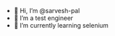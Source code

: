 - 👋 Hi, I’m @sarvesh-pal
- 👀 I’m a test engineer
- 🌱 I’m currently learning selenium

<!---
sarvesh-pal/sarvesh-pal is a ✨ special ✨ repository because its `README.md` (this file) appears on your GitHub profile.
You can click the Preview link to take a look at your changes.
--->
